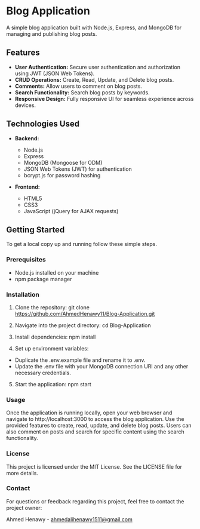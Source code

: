 # Blog Application

A simple blog application built with Node.js, Express, and MongoDB for managing and publishing blog posts.

## Features

- **User Authentication:** Secure user authentication and authorization using JWT (JSON Web Tokens).
- **CRUD Operations:** Create, Read, Update, and Delete blog posts.
- **Comments:** Allow users to comment on blog posts.
- **Search Functionality:** Search blog posts by keywords.
- **Responsive Design:** Fully responsive UI for seamless experience across devices.

## Technologies Used

- **Backend:** 
  - Node.js
  - Express
  - MongoDB (Mongoose for ODM)
  - JSON Web Tokens (JWT) for authentication
  - bcrypt.js for password hashing

- **Frontend:** 
  - HTML5
  - CSS3
  - JavaScript (jQuery for AJAX requests)

## Getting Started

To get a local copy up and running follow these simple steps.

### Prerequisites

- Node.js installed on your machine
- npm package manager

### Installation

1. Clone the repository:
   git clone https://github.com/AhmedHenawy11/Blog-Application.git

2. Navigate into the project directory:
    cd Blog-Application

3. Install dependencies:
    npm install

4. Set up environment variables:

- Duplicate the .env.example file and rename it to .env.
- Update the .env file with your MongoDB connection URI and any other necessary credentials.

5. Start the application:
    npm start

### Usage
Once the application is running locally, open your web browser and navigate to http://localhost:3000 to access the blog application. Use the provided features to create, read, update, and delete blog posts. Users can also comment on posts and search for specific content using the search functionality.

### License
This project is licensed under the MIT License. See the LICENSE file for more details.
 
### Contact
For questions or feedback regarding this project, feel free to contact the project owner:

Ahmed Henawy - ahmedalihenawy1511@gmail.com
